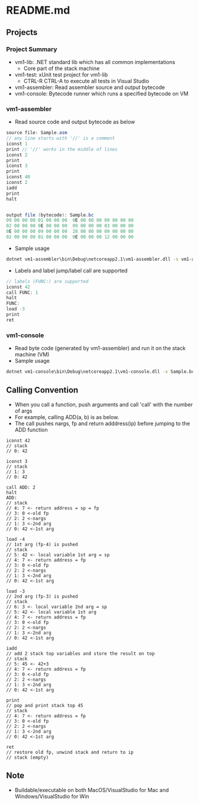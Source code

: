 # README.md

## Projects

### Project Summary

* vm1-lib: .NET standard lib which has all common implementations
  * Core part of the stack machine
* vm1-test: xUnit test project for vm1-lib
  * CTRL-R CTRL-A to execute all tests in Visual Studio
* vm1-assembler: Read assembler source and output bytecode
* vm1-console: Bytecode runner which runs a specified bytecode on VM

### vm1-assembler

* Read source code and output bytecode as below

```cs
source file: Sample.asm
// any line starts with '//' is a comment
iconst 1
print // '//' works in the middle of lines
iconst 2
print
iconst 3
print
iconst 40
iconst 2
iadd
print
halt


output file (bytecode): Sample.bc
09 00 00 00 01 00 00 00  0E 00 00 00 09 00 00 00 
02 00 00 00 0E 00 00 00  09 00 00 00 03 00 00 00 
0E 00 00 00 09 00 00 00  28 00 00 00 09 00 00 00 
02 00 00 00 01 00 00 00  0E 00 00 00 12 00 00 00 
```

* Sample usage

```cmd
dotnet vm1-assembler\bin\Debug\netcoreapp2.1\vm1-assembler.dll -s vm1-assembler\Sample.asm -o Sample.bc
```

* Labels and label jump/label call are supported

```cs
// labels (FUNC:) are supported
iconst 42
call FUNC: 1
halt
FUNC:
load -3
print
ret
```

### vm1-console

* Read byte code (generated by vm1-assembler) and run it on the stack machine (VM)
* Sample usage

```cmd
dotnet vm1-console\bin\Debug\netcoreapp2.1\vm1-console.dll -s Sample.bc -t true
```

## Calling Convention

* When you call a function, push arguments and call 'call' with the number of args
* For example, calling ADD(a, b) is as below.
* The call pushes nargs, fp and return adddress(ip) before jumping to the ADD function

```
iconst 42
// stack
// 0: 42

iconst 3
// stack
// 1: 3
// 0: 42

call ADD: 2
halt
ADD:
// stack
// 4: 7 <- return address = sp = fp
// 3: 0 <-old fp
// 2: 2 <-nargs
// 1: 3 <-2nd arg
// 0: 42 <-1st arg

load -4
// 1st arg (fp-4) is pushed
// stack
// 5: 42 <- local variable 1st arg = sp
// 4: 7 <- return address = fp
// 3: 0 <-old fp
// 2: 2 <-nargs
// 1: 3 <-2nd arg
// 0: 42 <-1st arg

load -3
// 2nd arg (fp-3) is pushed
// stack
// 6: 3 <- local variable 2nd arg = sp
// 5: 42 <- local variable 1st arg
// 4: 7 <- return address = fp
// 3: 0 <-old fp
// 2: 2 <-nargs
// 1: 3 <-2nd arg
// 0: 42 <-1st arg

iadd
// add 2 stack top variables and store the result on top
// stack
// 5: 45 <- 42+3
// 4: 7 <- return address = fp
// 3: 0 <-old fp
// 2: 2 <-nargs
// 1: 3 <-2nd arg
// 0: 42 <-1st arg

print
// pop and print stack top 45
// stack
// 4: 7 <- return address = fp
// 3: 0 <-old fp
// 2: 2 <-nargs
// 1: 3 <-2nd arg
// 0: 42 <-1st arg

ret
// restore old fp, unwind stack and return to ip
// stack (empty)
```

## Note

* Buildable/executable on both MacOS/VisualStudio for Mac and Windows/VisualStudio for Win
